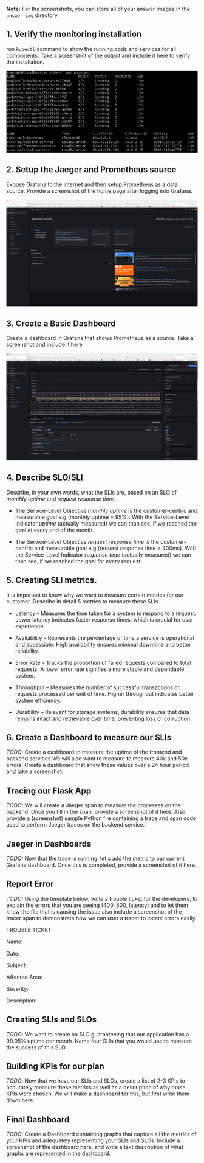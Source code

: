 **Note:** For the screenshots, you can store all of your answer images in the `answer-img` directory.

## 1. Verify the monitoring installation

run `kubectl` command to show the running pods and services for all components. Take a screenshot of the output and include it here to verify the installation.

![running pods and services](./answer-img/1_pods_svc.PNG)


## 2. Setup the Jaeger and Prometheus source
Expose Grafana to the internet and then setup Prometheus as a data source. Provide a screenshot of the home page after logging into Grafana.

![home page after logging into Grafana](./answer-img/2_grafana.PNG)


## 3. Create a Basic Dashboard
Create a dashboard in Grafana that shows Prometheus as a source. Take a screenshot and include it here.

![Dashboard with Prometheus as a source](./answer-img/3_prometheus_dashboard.PNG)


## 4. Describe SLO/SLI
Describe, in your own words, what the SLIs are, based on an SLO of *monthly uptime* and *request response time*.

- The Service-Level Objective *monthly uptime* is the customer-centric and measurable goal e.g.(monthly uptime = 95%). With the Service-Level Indicator *uptime* (actually measured) we can than see, if we reached the goal at every end of the month.

- The Service-Level Objective *request response time* is the customer-centric and measurable goal e.g.(request response time < 400ms). With the Service-Level Indicator *response time* (actually measured) we can than see, if we reached the goal for every request.


## 5. Creating SLI metrics.
It is important to know why we want to measure certain metrics for our customer. Describe in detail 5 metrics to measure these SLIs. 

- Latency – Measures the time taken for a system to respond to a request. Lower latency indicates faster response times, which is crucial for user experience.

- Availability – Represents the percentage of time a service is operational and accessible. High availability ensures minimal downtime and better reliability.

- Error Rate – Tracks the proportion of failed requests compared to total requests. A lower error rate signifies a more stable and dependable system.

- Throughput – Measures the number of successful transactions or requests processed per unit of time. Higher throughput indicates better system efficiency.

- Durability – Relevant for storage systems, durability ensures that data remains intact and retrievable over time, preventing loss or corruption.

## 6. Create a Dashboard to measure our SLIs
*TODO:* Create a dashboard to measure the uptime of the frontend and backend services We will also want to measure to measure 40x and 50x errors. Create a dashboard that show these values over a 24 hour period and take a screenshot.

## Tracing our Flask App
*TODO:*  We will create a Jaeger span to measure the processes on the backend. Once you fill in the span, provide a screenshot of it here. Also provide a (screenshot) sample Python file containing a trace and span code used to perform Jaeger traces on the backend service.

## Jaeger in Dashboards
*TODO:* Now that the trace is running, let's add the metric to our current Grafana dashboard. Once this is completed, provide a screenshot of it here.

## Report Error
*TODO:* Using the template below, write a trouble ticket for the developers, to explain the errors that you are seeing (400, 500, latency) and to let them know the file that is causing the issue also include a screenshot of the tracer span to demonstrate how we can user a tracer to locate errors easily.

TROUBLE TICKET

Name:

Date:

Subject:

Affected Area:

Severity:

Description:


## Creating SLIs and SLOs
*TODO:* We want to create an SLO guaranteeing that our application has a 99.95% uptime per month. Name four SLIs that you would use to measure the success of this SLO.

## Building KPIs for our plan
*TODO*: Now that we have our SLIs and SLOs, create a list of 2-3 KPIs to accurately measure these metrics as well as a description of why those KPIs were chosen. We will make a dashboard for this, but first write them down here.

## Final Dashboard
*TODO*: Create a Dashboard containing graphs that capture all the metrics of your KPIs and adequately representing your SLIs and SLOs. Include a screenshot of the dashboard here, and write a text description of what graphs are represented in the dashboard.  

